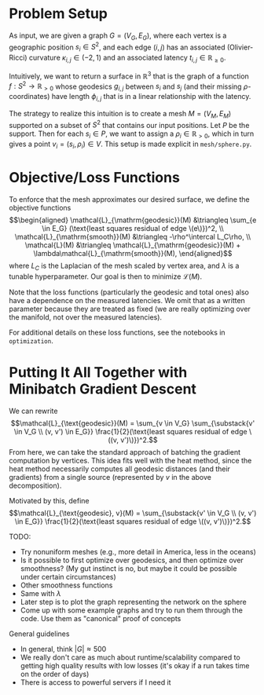 # Problem Setup

As input, we are given a graph $G = (V_G, E_G)$, where each vertex is a geographic position $s_i \in S^2$, and each edge $(i, j)$ has an associated (Olivier-Ricci) curvature $\kappa_{i, j} \in (-2, 1)$ and an associated latency $t_{i, j} \in \mathbb{R}_{\ge 0}$.

Intuitively, we want to return a surface in $\mathbb{R}^3$ that is the graph of a function $f : S^2 \to \mathbb{R}_{> 0}$ whose geodesics $g_{i, j}$ between $s_i$ and $s_j$ (and their missing $\rho$-coordinates) have length $\phi_{i, j}$ that is in a linear relationship with the latency.

The strategy to realize this intuition is to create a mesh $M = (V_M, E_M)$ supported on a subset of $S^2$ that contains our input positions. Let $P$ be the support. Then for each $s_i \in P$, we want to assign a $\rho_i \in \mathbb{R}_{> 0}$, which in turn gives a point $v_i = (s_i, \rho_i) \in V$. This setup is made explicit in `mesh/sphere.py`.

# Objective/Loss Functions

To enforce that the mesh approximates our desired surface, we define the objective functions $$\begin{aligned}
    \mathcal{L}_{\mathrm{geodesic}}(M) &\triangleq \sum_{e \in E_G} (\text{least squares residual of edge \(e\)})^2, \\
    \mathcal{L}_{\mathrm{smooth}}(M) &\triangleq -\rho^\intercal L_C\rho, \\
    \mathcal{L}(M) &\triangleq \mathcal{L}_{\mathrm{geodesic}}(M) + \lambda\mathcal{L}_{\mathrm{smooth}}(M),
\end{aligned}$$ where $L_C$ is the Laplacian of the mesh scaled by vertex area, and $\lambda$ is a tunable hyperparameter. Our goal is then to minimize $\mathcal{L}(M)$.

Note that the loss functions (particularly the geodesic and total ones) also have a dependence on the measured latencies. We omit that as a written parameter because they are treated as fixed (we are really optimizing over the manifold, not over the measured latencies).

For additional details on these loss functions, see the notebooks in `optimization`.

# Putting It All Together with Minibatch Gradient Descent

We can rewrite $$\mathcal{L}_{\text{geodesic}}(M) = \sum_{v \in V_G} \sum_{\substack{v' \in V_G \\ (v, v') \in E_G}} \frac{1}{2}(\text{least squares residual of edge \((v, v')\)})^2.$$ From here, we can take the standard approach of batching the gradient computation by vertices. This idea fits well with the heat method, since the heat method necessarily computes all geodesic distances (and their gradients) from a single source (represented by $v$ in the above decomposition).

Motivated by this, define $$\mathcal{L}_{\text{geodesic}, v}(M) = \sum_{\substack{v' \in V_G \\ (v, v') \in E_G}} \frac{1}{2}(\text{least squares residual of edge \((v, v')\)})^2.$$

TODO:
* Try nonuniform meshes (e.g., more detail in America, less in the oceans)
* Is it possible to first optimize over geodesics, and then optimize over smoothness? (My gut instinct is no, but maybe it could be possible under certain circumstances)
* Other smoothness functions
* Same with $\lambda$
* Later step is to plot the graph representing the network on the sphere
* Come up with some example graphs and try to run them through the code. Use them as "canonical" proof of concepts

General guidelines
* In general, think $|G| \approx 500$
* We really don't care as much about runtime/scalability compared to getting high quality results with low losses (it's okay if a run takes time on the order of days)
* There is access to powerful servers if I need it